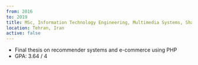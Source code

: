 ```yaml
---
from: 2016
to: 2019
title: MSc, Information Technology Engineering, Multimedia Systems, Shahid Beheshti University
location: Tehran, Iran
active: false
---
```


* Final thesis on recommender systems and e-commerce using PHP
* GPA: 3.64 / 4
